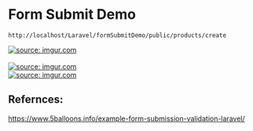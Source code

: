 # Form Submit Demo

    http://localhost/Laravel/formSubmitDemo/public/products/create
<a href="https://imgur.com/ZBXa2gj"><img src="https://i.imgur.com/ZBXa2gj.png" title="source: imgur.com" /></a><br/><br/>
<a href="https://imgur.com/1BIRKU1"><img src="https://i.imgur.com/1BIRKU1.png" title="source: imgur.com" /></a><br/>
<a href="https://imgur.com/ViqOlal"><img src="https://i.imgur.com/ViqOlal.png" title="source: imgur.com" /></a><br/>

Refernces:
-----------
https://www.5balloons.info/example-form-submission-validation-laravel/
